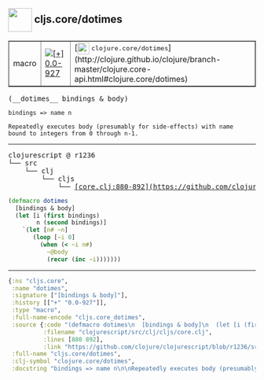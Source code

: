 ## <img width="48px" valign="middle" src="http://i.imgur.com/Hi20huC.png"> cljs.core/dotimes

 <table border="1">
<tr>
<td>macro</td>
<td><a href="https://github.com/cljsinfo/api-refs/tree/0.0-927"><img valign="middle" alt="[+] 0.0-927" src="https://img.shields.io/badge/+-0.0--927-lightgrey.svg"></a> </td>
<td>
[<img height="24px" valign="middle" src="http://i.imgur.com/1GjPKvB.png"> <samp>clojure.core/dotimes</samp>](http://clojure.github.io/clojure/branch-master/clojure.core-api.html#clojure.core/dotimes)
</td>
</tr>
</table>

 <samp>
(__dotimes__ bindings & body)<br>
</samp>

```
bindings => name n

Repeatedly executes body (presumably for side-effects) with name
bound to integers from 0 through n-1.
```

---

 <pre>
clojurescript @ r1236
└── src
    └── clj
        └── cljs
            └── <ins>[core.clj:880-892](https://github.com/clojure/clojurescript/blob/r1236/src/clj/cljs/core.clj#L880-L892)</ins>
</pre>

```clj
(defmacro dotimes
  [bindings & body]
  (let [i (first bindings)
        n (second bindings)]
    `(let [n# ~n]
       (loop [~i 0]
         (when (< ~i n#)
           ~@body
           (recur (inc ~i)))))))
```


---

```clj
{:ns "cljs.core",
 :name "dotimes",
 :signature ["[bindings & body]"],
 :history [["+" "0.0-927"]],
 :type "macro",
 :full-name-encode "cljs.core_dotimes",
 :source {:code "(defmacro dotimes\n  [bindings & body]\n  (let [i (first bindings)\n        n (second bindings)]\n    `(let [n# ~n]\n       (loop [~i 0]\n         (when (< ~i n#)\n           ~@body\n           (recur (inc ~i)))))))",
          :filename "clojurescript/src/clj/cljs/core.clj",
          :lines [880 892],
          :link "https://github.com/clojure/clojurescript/blob/r1236/src/clj/cljs/core.clj#L880-L892"},
 :full-name "cljs.core/dotimes",
 :clj-symbol "clojure.core/dotimes",
 :docstring "bindings => name n\n\nRepeatedly executes body (presumably for side-effects) with name\nbound to integers from 0 through n-1."}

```
